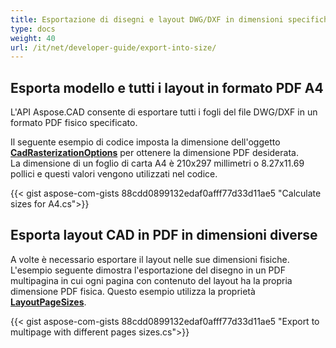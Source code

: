 ```yaml
---
title: Esportazione di disegni e layout DWG/DXF in dimensioni specifiche
type: docs
weight: 40
url: /it/net/developer-guide/export-into-size/
---
```


## **Esporta modello e tutti i layout in formato PDF A4**

L'API Aspose.CAD consente di esportare tutti i fogli del file DWG/DXF in un formato PDF fisico specificato.

Il seguente esempio di codice imposta la dimensione dell'oggetto [**CadRasterizationOptions**](https://reference.aspose.com/cad/net/aspose.cad.imageoptions/cadrasterizationoptions/) per ottenere la dimensione PDF desiderata.  
La dimensione di un foglio di carta A4 è 210x297 millimetri o 8.27x11.69 pollici e questi valori vengono utilizzati nel codice.

{{< gist aspose-com-gists 88cdd0899132edaf0afff77d33d11ae5 "Calculate sizes for A4.cs">}}

## **Esporta layout CAD in PDF in dimensioni diverse**

A volte è necessario esportare il layout nelle sue dimensioni fisiche. L'esempio seguente dimostra l'esportazione del disegno in un PDF multipagina in cui ogni pagina con contenuto del layout ha la propria dimensione PDF fisica. Questo esempio utilizza la proprietà [**LayoutPageSizes**](https://reference.aspose.com/cad/net/aspose.cad.imageoptions/vectorrasterizationoptions/layoutpagesizes/).

{{< gist aspose-com-gists 88cdd0899132edaf0afff77d33d11ae5 "Export to multipage with different pages sizes.cs">}}

